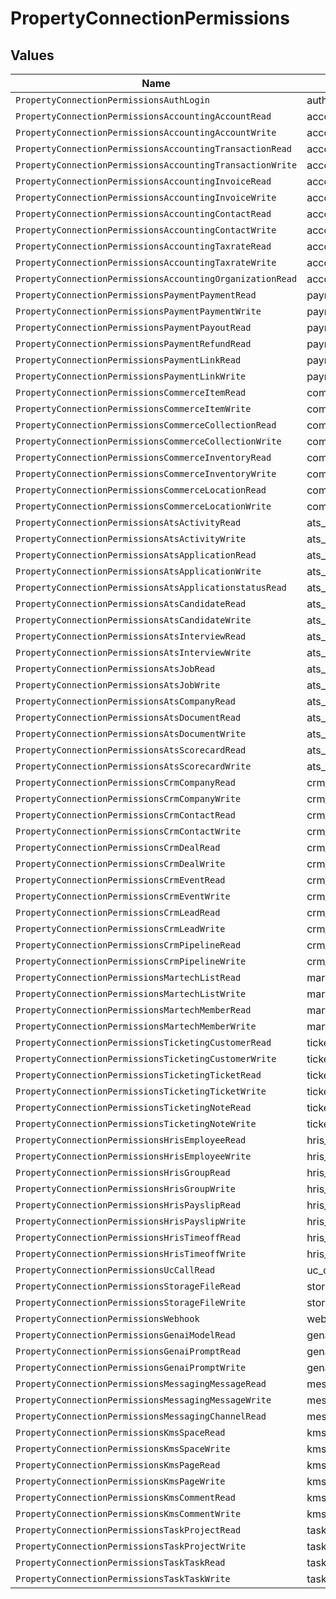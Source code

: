 # PropertyConnectionPermissions


## Values

| Name                                                      | Value                                                     |
| --------------------------------------------------------- | --------------------------------------------------------- |
| `PropertyConnectionPermissionsAuthLogin`                  | auth_login                                                |
| `PropertyConnectionPermissionsAccountingAccountRead`      | accounting_account_read                                   |
| `PropertyConnectionPermissionsAccountingAccountWrite`     | accounting_account_write                                  |
| `PropertyConnectionPermissionsAccountingTransactionRead`  | accounting_transaction_read                               |
| `PropertyConnectionPermissionsAccountingTransactionWrite` | accounting_transaction_write                              |
| `PropertyConnectionPermissionsAccountingInvoiceRead`      | accounting_invoice_read                                   |
| `PropertyConnectionPermissionsAccountingInvoiceWrite`     | accounting_invoice_write                                  |
| `PropertyConnectionPermissionsAccountingContactRead`      | accounting_contact_read                                   |
| `PropertyConnectionPermissionsAccountingContactWrite`     | accounting_contact_write                                  |
| `PropertyConnectionPermissionsAccountingTaxrateRead`      | accounting_taxrate_read                                   |
| `PropertyConnectionPermissionsAccountingTaxrateWrite`     | accounting_taxrate_write                                  |
| `PropertyConnectionPermissionsAccountingOrganizationRead` | accounting_organization_read                              |
| `PropertyConnectionPermissionsPaymentPaymentRead`         | payment_payment_read                                      |
| `PropertyConnectionPermissionsPaymentPaymentWrite`        | payment_payment_write                                     |
| `PropertyConnectionPermissionsPaymentPayoutRead`          | payment_payout_read                                       |
| `PropertyConnectionPermissionsPaymentRefundRead`          | payment_refund_read                                       |
| `PropertyConnectionPermissionsPaymentLinkRead`            | payment_link_read                                         |
| `PropertyConnectionPermissionsPaymentLinkWrite`           | payment_link_write                                        |
| `PropertyConnectionPermissionsCommerceItemRead`           | commerce_item_read                                        |
| `PropertyConnectionPermissionsCommerceItemWrite`          | commerce_item_write                                       |
| `PropertyConnectionPermissionsCommerceCollectionRead`     | commerce_collection_read                                  |
| `PropertyConnectionPermissionsCommerceCollectionWrite`    | commerce_collection_write                                 |
| `PropertyConnectionPermissionsCommerceInventoryRead`      | commerce_inventory_read                                   |
| `PropertyConnectionPermissionsCommerceInventoryWrite`     | commerce_inventory_write                                  |
| `PropertyConnectionPermissionsCommerceLocationRead`       | commerce_location_read                                    |
| `PropertyConnectionPermissionsCommerceLocationWrite`      | commerce_location_write                                   |
| `PropertyConnectionPermissionsAtsActivityRead`            | ats_activity_read                                         |
| `PropertyConnectionPermissionsAtsActivityWrite`           | ats_activity_write                                        |
| `PropertyConnectionPermissionsAtsApplicationRead`         | ats_application_read                                      |
| `PropertyConnectionPermissionsAtsApplicationWrite`        | ats_application_write                                     |
| `PropertyConnectionPermissionsAtsApplicationstatusRead`   | ats_applicationstatus_read                                |
| `PropertyConnectionPermissionsAtsCandidateRead`           | ats_candidate_read                                        |
| `PropertyConnectionPermissionsAtsCandidateWrite`          | ats_candidate_write                                       |
| `PropertyConnectionPermissionsAtsInterviewRead`           | ats_interview_read                                        |
| `PropertyConnectionPermissionsAtsInterviewWrite`          | ats_interview_write                                       |
| `PropertyConnectionPermissionsAtsJobRead`                 | ats_job_read                                              |
| `PropertyConnectionPermissionsAtsJobWrite`                | ats_job_write                                             |
| `PropertyConnectionPermissionsAtsCompanyRead`             | ats_company_read                                          |
| `PropertyConnectionPermissionsAtsDocumentRead`            | ats_document_read                                         |
| `PropertyConnectionPermissionsAtsDocumentWrite`           | ats_document_write                                        |
| `PropertyConnectionPermissionsAtsScorecardRead`           | ats_scorecard_read                                        |
| `PropertyConnectionPermissionsAtsScorecardWrite`          | ats_scorecard_write                                       |
| `PropertyConnectionPermissionsCrmCompanyRead`             | crm_company_read                                          |
| `PropertyConnectionPermissionsCrmCompanyWrite`            | crm_company_write                                         |
| `PropertyConnectionPermissionsCrmContactRead`             | crm_contact_read                                          |
| `PropertyConnectionPermissionsCrmContactWrite`            | crm_contact_write                                         |
| `PropertyConnectionPermissionsCrmDealRead`                | crm_deal_read                                             |
| `PropertyConnectionPermissionsCrmDealWrite`               | crm_deal_write                                            |
| `PropertyConnectionPermissionsCrmEventRead`               | crm_event_read                                            |
| `PropertyConnectionPermissionsCrmEventWrite`              | crm_event_write                                           |
| `PropertyConnectionPermissionsCrmLeadRead`                | crm_lead_read                                             |
| `PropertyConnectionPermissionsCrmLeadWrite`               | crm_lead_write                                            |
| `PropertyConnectionPermissionsCrmPipelineRead`            | crm_pipeline_read                                         |
| `PropertyConnectionPermissionsCrmPipelineWrite`           | crm_pipeline_write                                        |
| `PropertyConnectionPermissionsMartechListRead`            | martech_list_read                                         |
| `PropertyConnectionPermissionsMartechListWrite`           | martech_list_write                                        |
| `PropertyConnectionPermissionsMartechMemberRead`          | martech_member_read                                       |
| `PropertyConnectionPermissionsMartechMemberWrite`         | martech_member_write                                      |
| `PropertyConnectionPermissionsTicketingCustomerRead`      | ticketing_customer_read                                   |
| `PropertyConnectionPermissionsTicketingCustomerWrite`     | ticketing_customer_write                                  |
| `PropertyConnectionPermissionsTicketingTicketRead`        | ticketing_ticket_read                                     |
| `PropertyConnectionPermissionsTicketingTicketWrite`       | ticketing_ticket_write                                    |
| `PropertyConnectionPermissionsTicketingNoteRead`          | ticketing_note_read                                       |
| `PropertyConnectionPermissionsTicketingNoteWrite`         | ticketing_note_write                                      |
| `PropertyConnectionPermissionsHrisEmployeeRead`           | hris_employee_read                                        |
| `PropertyConnectionPermissionsHrisEmployeeWrite`          | hris_employee_write                                       |
| `PropertyConnectionPermissionsHrisGroupRead`              | hris_group_read                                           |
| `PropertyConnectionPermissionsHrisGroupWrite`             | hris_group_write                                          |
| `PropertyConnectionPermissionsHrisPayslipRead`            | hris_payslip_read                                         |
| `PropertyConnectionPermissionsHrisPayslipWrite`           | hris_payslip_write                                        |
| `PropertyConnectionPermissionsHrisTimeoffRead`            | hris_timeoff_read                                         |
| `PropertyConnectionPermissionsHrisTimeoffWrite`           | hris_timeoff_write                                        |
| `PropertyConnectionPermissionsUcCallRead`                 | uc_call_read                                              |
| `PropertyConnectionPermissionsStorageFileRead`            | storage_file_read                                         |
| `PropertyConnectionPermissionsStorageFileWrite`           | storage_file_write                                        |
| `PropertyConnectionPermissionsWebhook`                    | webhook                                                   |
| `PropertyConnectionPermissionsGenaiModelRead`             | genai_model_read                                          |
| `PropertyConnectionPermissionsGenaiPromptRead`            | genai_prompt_read                                         |
| `PropertyConnectionPermissionsGenaiPromptWrite`           | genai_prompt_write                                        |
| `PropertyConnectionPermissionsMessagingMessageRead`       | messaging_message_read                                    |
| `PropertyConnectionPermissionsMessagingMessageWrite`      | messaging_message_write                                   |
| `PropertyConnectionPermissionsMessagingChannelRead`       | messaging_channel_read                                    |
| `PropertyConnectionPermissionsKmsSpaceRead`               | kms_space_read                                            |
| `PropertyConnectionPermissionsKmsSpaceWrite`              | kms_space_write                                           |
| `PropertyConnectionPermissionsKmsPageRead`                | kms_page_read                                             |
| `PropertyConnectionPermissionsKmsPageWrite`               | kms_page_write                                            |
| `PropertyConnectionPermissionsKmsCommentRead`             | kms_comment_read                                          |
| `PropertyConnectionPermissionsKmsCommentWrite`            | kms_comment_write                                         |
| `PropertyConnectionPermissionsTaskProjectRead`            | task_project_read                                         |
| `PropertyConnectionPermissionsTaskProjectWrite`           | task_project_write                                        |
| `PropertyConnectionPermissionsTaskTaskRead`               | task_task_read                                            |
| `PropertyConnectionPermissionsTaskTaskWrite`              | task_task_write                                           |
